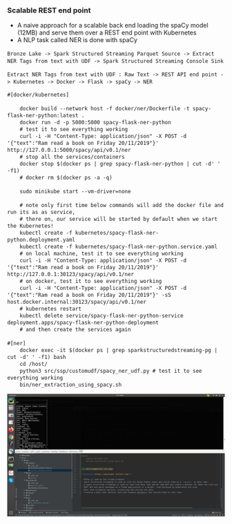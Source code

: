 ### Scalable REST end point

- A naive approach for a scalable back end loading the spaCy model (12MB) and serve them over a REST end point with Kubernetes
- A NLP task called NER is done with spaCy

`Bronze Lake -> Spark Structured Streaming Parquet Source -> Extract NER Tags from text with UDF -> Spark Structured Streaming Console Sink`

`Extract NER Tags from text with UDF : Raw Text -> REST API end point -> Kubernetes -> Docker -> Flask -> spaCy -> NER`

```
#[docker/kubernetes]

    docker build --network host -f docker/ner/Dockerfile -t spacy-flask-ner-python:latest .
    docker run -d -p 5000:5000 spacy-flask-ner-python
    # test it to see everything working
    curl -i -H "Content-Type: application/json" -X POST -d '{"text":"Ram read a book on Friday 20/11/2019"}' http://127.0.0.1:5000/spacy/api/v0.1/ner
    # stop all the services/containers
    docker stop $(docker ps | grep spacy-flask-ner-python | cut -d' ' -f1)
    # docker rm $(docker ps -a -q)
    
    sudo minikube start --vm-driver=none 
    
    # note only first time below commands will add the docker file and run its as as service,
    # there on, our service will be started by default when we start the Kubernetes!
    kubectl create -f kubernetes/spacy-flask-ner-python.deployment.yaml 
    kubectl create -f kubernetes/spacy-flask-ner-python.service.yaml
    # on local machine, test it to see everything working
    curl -i -H "Content-Type: application/json" -X POST -d '{"text":"Ram read a book on Friday 20/11/2019"}' http://127.0.0.1:30123/spacy/api/v0.1/ner
    # on docker, test it to see everything working
    curl -i -H "Content-Type: application/json" -X POST -d '{"text":"Ram read a book on Friday 20/11/2019"}' -sS host.docker.internal:30123/spacy/api/v0.1/ner
    # kubernetes restart
    kubectl delete service/spacy-flask-ner-python-service deployment.apps/spacy-flask-ner-python-deployment
    # and then create the services again

#[ner]
    docker exec -it $(docker ps | grep sparkstructuredstreaming-pg | cut -d' ' -f1) bash
    cd /host/
    python3 src/ssp/customudf/spacy_ner_udf.py # test it to see everything working
    bin/ner_extraction_using_spacy.sh
```  

![](../images/ner_out.png)